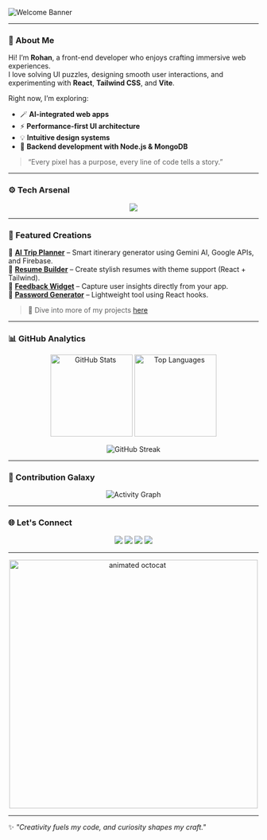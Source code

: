 
<!-- 🌌 Animated Intro -->
![Welcome Banner](https://readme-typing-svg.demolab.com?font=Fira+Code&pause=1000&color=00C2CB&width=435&lines=Hey+there!+I'm+Rohan+👋;Frontend+Developer+%7C+Creative+Coder;Always+learning+%7C+Building+cool+stuff) 

---

### 🧠 About Me
Hi! I’m **Rohan**, a front-end developer who enjoys crafting immersive web experiences.  
I love solving UI puzzles, designing smooth user interactions, and experimenting with **React**, **Tailwind CSS**, and **Vite**.  

Right now, I’m exploring:
- 🪄 **AI-integrated web apps**
- ⚡ **Performance-first UI architecture**
- 💡 **Intuitive design systems**
- 🧱 **Backend development with Node.js & MongoDB**

> “Every pixel has a purpose, every line of code tells a story.”

---

### ⚙️ Tech Arsenal
<p align="center">
  <img src="https://skillicons.dev/icons?i=react,js,html,css,tailwind,vite,figma,nodejs,mongodb,firebase,git,github" />
</p>

---

### 🧩 Featured Creations
🚀 **[AI Trip Planner](https://github.com/r0hanr02/ai-trip-planner)** – Smart itinerary generator using Gemini AI, Google APIs, and Firebase.  
🧰 **[Resume Builder](https://github.com/r0hanr02/resume-builder)** – Create stylish resumes with theme support (React + Tailwind).  
💬 **[Feedback Widget](https://github.com/r0hanr02/feedback-widget)** – Capture user insights directly from your app.  
🔐 **[Password Generator](https://github.com/r0hanr02/password-generator)** – Lightweight tool using React hooks.  

> 🧠 Dive into more of my projects [here](https://github.com/r0hanr02?tab=repositories)

---

### 📊 GitHub Analytics
<p align="center">
  <img src="https://github-readme-stats.vercel.app/api?username=r0hanr02&show_icons=true&theme=tokyonight" alt="GitHub Stats" height="165"/>
  <img src="https://github-readme-stats.vercel.app/api/top-langs/?username=r0hanr02&layout=compact&theme=tokyonight" alt="Top Languages" height="165"/>
</p>

<p align="center">
  <img src="https://streak-stats.demolab.com?user=r0hanr02&theme=tokyonight&border_radius=8&date_format=M%20j%5B%2C%20Y%5D" alt="GitHub Streak" />
</p>

---

### 💫 Contribution Galaxy
<p align="center">
  <img src="https://github-readme-activity-graph.vercel.app/graph?username=r0hanr02&bg_color=0d1117&color=00E0FF&line=00C2CB&point=FFFFFF&area=true&hide_border=true" alt="Activity Graph" />
</p>

---

### 🌐 Let's Connect
<p align="center">
  <a href="[https://yourportfolio.link](https://r0hanrportfolio.vercel.app/)"><img src="https://img.shields.io/badge/Portfolio-000?style=for-the-badge&logo=About.me&logoColor=white" /></a>
  <a href="https[://linkedin.com/in/yourlinkedin](https://www.linkedin.com/in/rohanrathod01/)"><img src="https://img.shields.io/badge/LinkedIn-0A66C2?style=for-the-badge&logo=linkedin&logoColor=white" /></a>
  <a href="[https://twitter.com/yourtwitter](https://x.com/rathodrohan721)"><img src="https://img.shields.io/badge/Twitter-1DA1F2?style=for-the-badge&logo=twitter&logoColor=white" /></a>
  <a href="mailto:rathodrohan721@gmail.com"><img src="https://img.shields.io/badge/Gmail-D14836?style=for-the-badge&logo=gmail&logoColor=white" /></a>
</p>

---

<p align="center"> <img src="https://raw.githubusercontent.com/saadeghi/saadeghi/master/dino.gif" alt="animated octocat" width="500" /> </p>

---

✨ _"Creativity fuels my code, and curiosity shapes my craft."_

